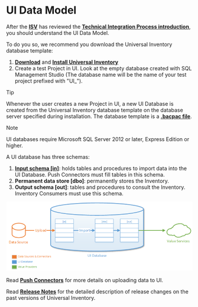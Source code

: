 # UI Data Model

After the [**ISV**](../../Overview/key-users.md) has reviewed the [**Technical Integration Process introduction**](introduction.md), you should understand the UI Data Model. 

To do you so, we recommend you download the Universal Inventory database template:

1. [**Download**](https://aka.ms/DownloadUI) and [**Install Universal Inventory**](../UI/installation.md)
2. Create a test Project in UI. Look at the empty database created with SQL Management Studio (The database name will be the name of your test project prefixed with "UI_").
 > [!TIP] 
 > ​​​​​Whenever the user creates a new ​Project in UI, a new UI Database is created from the Universal Inventory database template on the database server specified during installation. The database template is a [**.bacpac file**](https://docs.microsoft.com/en-us/azure/sql-database/sql-database-import).  

 > [!NOTE]
 > UI databases require Micro​soft SQL​​ Server 2012 or later, Express Edition or higher.

A UI database has three schemas:

1. [**Input schema [in]**](Input_Schema.md): holds tables and procedures to import data into the UI Database. Push Connectors​ must fill tables in this schema.
2. **Permanent data store [dbo]**: permanently stores the Inventory.
3. **Output schema [out]**: tables and procedures to consult the Inventory. Inventory Consumers must use this schema.

![UI Data Flow ](media/UI_Data_Flow.png)

Read [**Push Connectors**](Push_Connectors.md) for more details on uploading data to UI.

Read [**Release Notes**](../UI/Release-notes.md) for the detailed description of release changes on the past versions of Universal Inventory. 